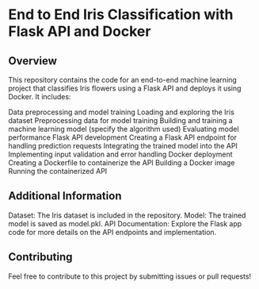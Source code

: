 # End to End Iris Classification with Flask API and Docker

## Overview
This repository contains the code for an end-to-end machine learning project that classifies Iris flowers using a Flask API and deploys it using Docker. It includes:

Data preprocessing and model training
Loading and exploring the Iris dataset
Preprocessing data for model training
Building and training a machine learning model (specify the algorithm used)
Evaluating model performance
Flask API development
Creating a Flask API endpoint for handling prediction requests
Integrating the trained model into the API
Implementing input validation and error handling
Docker deployment
Creating a Dockerfile to containerize the API
Building a Docker image
Running the containerized API

## Additional Information
Dataset: The Iris dataset is included in the repository.
Model: The trained model is saved as model.pkl.
API Documentation: Explore the Flask app code for more details on the API endpoints and implementation.

## Contributing
Feel free to contribute to this project by submitting issues or pull requests!
